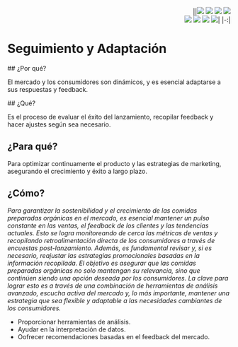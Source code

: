 <div align=right>

||[![](https://img.shields.io/badge/-Inicio-FFF?style=flat&logo=Emlakjet&logoColor=black)](/README.md) [![](https://img.shields.io/badge/-Introducción-FFF?style=flat&logo=abbrobotstudio&logoColor=black)](/documentos/intro.md) [![](https://img.shields.io/badge/-Modelos_de_lenguaje-FFF?style=flat&logo=LiveChat&logoColor=black)](/documentos/LLMs.md) [![](https://img.shields.io/badge/-Panorámica-FFF?style=flat&logo=openstreetmap&logoColor=black)](/documentos/panoramica.md)<br>  [![](https://img.shields.io/badge/-Prompts-FFF?style=flat&logo=Proton&logoColor=black)](/documentos/prompts/README.md) [![](https://img.shields.io/badge/-Ing,_de_prompts-FFF?style=flat&logo=googleearthengine&logoColor=black)](/documentos/ingenieriaDePrompts/README.md) [![](https://img.shields.io/badge/-Patrones-FFF?style=flat&logo=textpattern&logoColor=black)](/documentos/ingenieriaDePrompts/patrones/README.md) [![](https://img.shields.io/badge/-Casos_de_uso-FFF?style=flat&logo=gitbook&logoColor=black)](/documentos/casosDeUso/README.md)|
|-:|

</div>

# Seguimiento y Adaptación

## ¿Por qué?

El mercado y los consumidores son dinámicos, y es esencial adaptarse a sus respuestas y feedback.

## ¿Qué?

Es el proceso de evaluar el éxito del lanzamiento, recopilar feedback y hacer ajustes según sea necesario.

## ¿Para qué?

Para optimizar continuamente el producto y las estrategias de marketing, asegurando el crecimiento y éxito a largo plazo.

## ¿Cómo?

*Para garantizar la sostenibilidad y el crecimiento de las comidas preparadas orgánicas en el mercado, es esencial mantener un pulso constante en las ventas, el feedback de los clientes y las tendencias actuales. Esto se logra monitoreando de cerca las métricas de ventas y recopilando retroalimentación directa de los consumidores a través de encuestas post-lanzamiento. Además, es fundamental revisar y, si es necesario, reajustar las estrategias promocionales basadas en la información recopilada. El objetivo es asegurar que las comidas preparadas orgánicas no solo mantengan su relevancia, sino que continúen siendo una opción deseada por los consumidores. La clave para lograr esto es a través de una combinación de herramientas de análisis avanzado, escucha activa del mercado y, lo más importante, mantener una estrategia que sea flexible y adaptable a las necesidades cambiantes de los consumidores.*

- Proporcionar herramientas de análisis.
- Ayudar en la interpretación de datos.
- Oofrecer recomendaciones basadas en el feedback del mercado.
